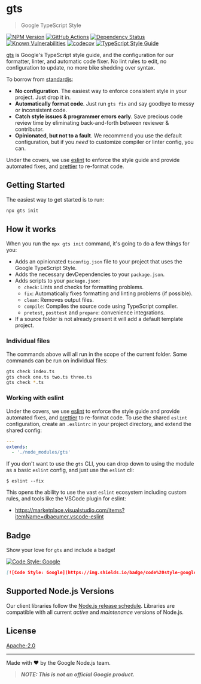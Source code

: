 # gts
> Google TypeScript Style

[![NPM Version][npm-image]][npm-url]
[![GitHub Actions][github-image]][github-url]
[![Dependency Status][david-image]][david-url]
[![Known Vulnerabilities][snyk-image]][snyk-url]
[![codecov][codecov-image]][codecov-url]
[![TypeScript Style Guide][gts-image]][gts-url]

[gts][npm-url] is Google's TypeScript style guide, and the configuration for our formatter, linter, and automatic code fixer. No lint rules to edit, no configuration to update, no more bike shedding over syntax.

To borrow from [standardjs][standardjs-url]:
- **No configuration**. The easiest way to enforce consistent style in your project. Just drop it in.
- **Automatically format code**. Just run `gts fix` and say goodbye to messy or inconsistent code.
- **Catch style issues & programmer errors early**. Save precious code review time by eliminating back-and-forth between reviewer & contributor.
- **Opinionated, but not to a fault**. We recommend you use the default configuration, but if you *need* to customize compiler or linter config, you can.

Under the covers, we use [eslint][eslint-url] to enforce the style guide and provide automated fixes, and [prettier][prettier-url] to re-format code.

## Getting Started

The easiest way to get started is to run:
```sh
npx gts init
```

## How it works
When you run the `npx gts init` command, it's going to do a few things for you:
- Adds an opinionated `tsconfig.json` file to your project that uses the Google TypeScript Style.
- Adds the necessary devDependencies to your `package.json`.
- Adds scripts to your `package.json`:
  - `check`: Lints and checks for formatting problems.
  - `fix`: Automatically fixes formatting and linting problems (if possible).
  - `clean`: Removes output files.
  - `compile`: Compiles the source code using TypeScript compiler.
  - `pretest`, `posttest` and `prepare`: convenience integrations.
- If a source folder is not already present it will add a default template project.

### Individual files
The commands above will all run in the scope of the current folder.  Some commands can be run on individual files:

```sh
gts check index.ts
gts check one.ts two.ts three.ts
gts check *.ts
```

### Working with eslint
Under the covers, we use [eslint][eslint-url] to enforce the style guide and provide automated fixes, and [prettier][prettier-url] to re-format code. To use the shared `eslint` configuration, create an `.eslintrc` in your project directory, and extend the shared config:

```yml
---
extends:
  - './node_modules/gts'
```

If you don't want to use the `gts` CLI, you can drop down to using the module as a basic `eslint` config, and just use the `eslint` cli:

```
$ eslint --fix
```

This opens the ability to use the vast `eslint` ecosystem including custom rules, and tools like the VSCode plugin for eslint:
- https://marketplace.visualstudio.com/items?itemName=dbaeumer.vscode-eslint


## Badge
Show your love for `gts` and include a badge!

[![Code Style: Google](https://img.shields.io/badge/code%20style-google-blueviolet.svg)](https://github.com/google/gts)

```md
[![Code Style: Google](https://img.shields.io/badge/code%20style-google-blueviolet.svg)](https://github.com/google/gts)
```

## Supported Node.js Versions
Our client libraries follow the [Node.js release schedule](https://nodejs.org/en/about/releases/). Libraries are compatible with all current _active_ and _maintenance_ versions of Node.js.

## License
[Apache-2.0](LICENSE)

---
Made with ❤️ by the Google Node.js team.

> ***NOTE: This is not an official Google product.***

[github-image]: https://github.com/google/gts/workflows/ci/badge.svg
[github-url]: https://github.com/google/gts/actions
[prettier-url]: https://prettier.io/
[codecov-image]: https://codecov.io/gh/google/gts/branch/master/graph/badge.svg
[codecov-url]: https://codecov.io/gh/google/gts
[david-image]: https://david-dm.org/google/gts.svg
[david-url]: https://david-dm.org/google/gts
[gts-image]: https://img.shields.io/badge/code%20style-google-blueviolet.svg
[gts-url]: https://github.com/google/gts
[npm-image]: https://img.shields.io/npm/v/gts.svg
[npm-url]: https://npmjs.org/package/gts
[snyk-image]: https://snyk.io/test/github/google/gts/badge.svg
[snyk-url]: https://snyk.io/test/github/google/gts
[standardjs-url]: https://www.npmjs.com/package/standard
[eslint-url]: https://eslint.org/
